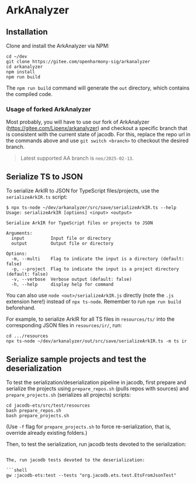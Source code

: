 # ArkAnalyzer

## Installation

Clone and install the ArkAnalyzer via NPM:

```shell
cd ~/dev
git clone https://gitee.com/openharmony-sig/arkanalyzer
cd arkanalyzer
npm install
npm run build
```

The `npm run build` command will generate the `out` directory, which contains the compiled code.

### Usage of forked ArkAnalyzer

Most probably, you will have to use our fork of ArkAnalyzer (https://gitee.com/Lipenx/arkanalyzer) and checkout a specific branch that is consistent with the current state of jacodb.
For this, replace the repo url in the commands above and use `git switch <branch>` to checkout the desired branch.

> Latest supported AA branch is `neo/2025-02-13`.

## Serialize TS to JSON

To serialize ArkIR to JSON for TypeScript files/projects, use the `serializeArkIR.ts` script:

```shell
$ npx ts-node ~/dev/arkanalyzer/src/save/serializeArkIR.ts --help
Usage: serializeArkIR [options] <input> <output>

Serialize ArkIR for TypeScript files or projects to JSON

Arguments:
  input          Input file or directory
  output         Output file or directory

Options:
  -m, --multi    Flag to indicate the input is a directory (default: false)
  -p, --project  Flag to indicate the input is a project directory (default: false)
  -v, --verbose  Verbose output (default: false)
  -h, --help     display help for command
```

You can also use `node <out>/serializeArkIR.js` directly (note the `.js` extension here!) instead of `npx ts-node`.
Remember to run `npm run build` beforehand.

For example, to serialize ArkIR for all TS files in `resources/ts/` into the corresponding JSON files in `resources/ir/`, run:

```shell
cd .../resources
npx ts-node ~/dev/arkanalyzer/out/src/save/serializeArkIR.ts -m ts ir
```

## Serialize sample projects and test the deserialization

To test the serialization/deserialization pipeline in jacodb, first prepare and serialize the projects using `prepare_repos.sh` (pulls repos with sources) and `prepare_projects.sh` (serializes all projects) scripts:

```shell
cd jacodb-ets/src/test/resources
bash prepare_repos.sh
bash prepare_projects.sh
```

(Use `-f` flag for `prepare_projects.sh` to force re-serialization, that is, override already existing folders.)

Then, to test the serialization, run jacodb tests devoted to the serialization:

```shell

The, run jacodb tests devoted to the deserialization:

```shell
gw :jacodb-ets:test --tests "org.jacodb.ets.test.EtsFromJsonTest"
```

